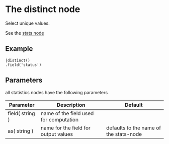 The distinct node
=====================

Select unique values.

See the [stats node](/nodes/stats)

Example
-------

```dfs     
|distinct()
.field('status') 
```

Parameters
----------
all statistics nodes have the following parameters

Parameter     | Description | Default 
--------------|-------------|--------- 
field( string )|name of the field used for computation|
as( string )| name for the field for output values| defaults to the name of the stats-node
